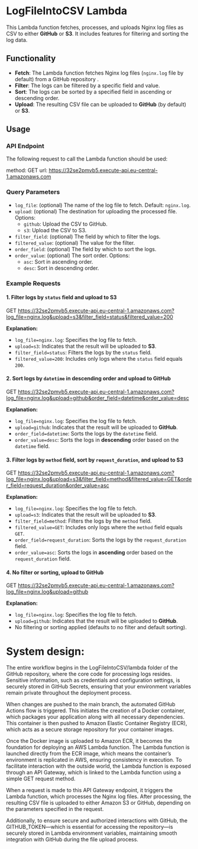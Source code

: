 # LogFileIntoCSV Lambda

This Lambda function fetches, processes, and uploads Nginx log files as CSV to either **GitHub** or **S3**. It includes features for filtering and sorting the log data.

## Functionality
- **Fetch**: The Lambda function fetches Nginx log files (`nginx.log` file by default) from a GitHub repository .
- **Filter**: The logs can be filtered by a specific field and value.
- **Sort**: The logs can be sorted by a specified field in ascending or descending order.
- **Upload**: The resulting CSV file can be uploaded to **GitHub** (by default) or **S3**.

## Usage

### API Endpoint

The following request to call the Lambda function should be used:

method: GET
url: https://32se2pmvb5.execute-api.eu-central-1.amazonaws.com


### Query Parameters

- `log_file`: (optional) The name of the log file to fetch. Default: `nginx.log`.
- `upload`: (optional) The destination for uploading the processed file. Options:
  - `github`: Upload the CSV to GitHub.
  - `s3`: Upload the CSV to S3.
- `filter_field`: (optional) The field by which to filter the logs.
- `filtered_value`: (optional) The value for the filter.
- `order_field`: (optional) The field by which to sort the logs.
- `order_value`: (optional) The sort order. Options:
  - `asc`: Sort in ascending order.
  - `desc`: Sort in descending order.

### Example Requests

#### 1. Filter logs by `status` field and upload to S3

GET
https://32se2pmvb5.execute-api.eu-central-1.amazonaws.com?log_file=nginx.log&upload=s3&filter_field=status&filtered_value=200

**Explanation:**
- `log_file=nginx.log`: Specifies the log file to fetch.
- `upload=s3`: Indicates that the result will be uploaded to **S3**.
- `filter_field=status`: Filters the logs by the `status` field.
- `filtered_value=200`: Includes only logs where the `status` field equals `200`.

#### 2. Sort logs by `datetime` in descending order and upload to GitHub

GET
https://32se2pmvb5.execute-api.eu-central-1.amazonaws.com?log_file=nginx.log&upload=github&order_field=datetime&order_value=desc


**Explanation:**
- `log_file=nginx.log`: Specifies the log file to fetch.
- `upload=github`: Indicates that the result will be uploaded to **GitHub**.
- `order_field=datetime`: Sorts the logs by the `datetime` field.
- `order_value=desc`: Sorts the logs in **descending** order based on the `datetime` field.

#### 3. Filter logs by `method` field, sort by `request_duration`, and upload to S3

GET
https://32se2pmvb5.execute-api.eu-central-1.amazonaws.com?log_file=nginx.log&upload=s3&filter_field=method&filtered_value=GET&order_field=request_duration&order_value=asc

**Explanation:**
- `log_file=nginx.log`: Specifies the log file to fetch.
- `upload=s3`: Indicates that the result will be uploaded to **S3**.
- `filter_field=method`: Filters the logs by the `method` field.
- `filtered_value=GET`: Includes only logs where the `method` field equals `GET`.
- `order_field=request_duration`: Sorts the logs by the `request_duration` field.
- `order_value=asc`: Sorts the logs in **ascending** order based on the `request_duration` field.

#### 4. No filter or sorting, upload to GitHub

GET
https://32se2pmvb5.execute-api.eu-central-1.amazonaws.com?log_file=nginx.log&upload=github


**Explanation:**
- `log_file=nginx.log`: Specifies the log file to fetch.
- `upload=github`: Indicates that the result will be uploaded to **GitHub**.
- No filtering or sorting applied (defaults to no filter and default sorting). 

# System design:
The entire workflow begins in the LogFileIntoCSV/lambda folder of the GitHub repository, where the core code for processing logs resides. Sensitive information, such as credentials and configuration settings, is securely stored in GitHub Secrets, ensuring that your environment variables remain private throughout the deployment process.

When changes are pushed to the main branch, the automated GitHub Actions flow is triggered. This initiates the creation of a Docker container, which packages your application along with all necessary dependencies. This container is then pushed to Amazon Elastic Container Registry (ECR), which acts as a secure storage repository for your container images.

Once the Docker image is uploaded to Amazon ECR, it becomes the foundation for deploying an AWS Lambda function. The Lambda function is launched directly from the ECR image, which means the container’s environment is replicated in AWS, ensuring consistency in execution. To facilitate interaction with the outside world, the Lambda function is exposed through an API Gateway, which is linked to the Lambda function using a simple GET request method.

When a request is made to this API Gateway endpoint, it triggers the Lambda function, which processes the Nginx log files. After processing, the resulting CSV file is uploaded to either Amazon S3 or GitHub, depending on the parameters specified in the request.

Additionally, to ensure secure and authorized interactions with GitHub, the GITHUB_TOKEN—which is essential for accessing the repository—is securely stored in Lambda environment variables, maintaining smooth integration with GitHub during the file upload process.
